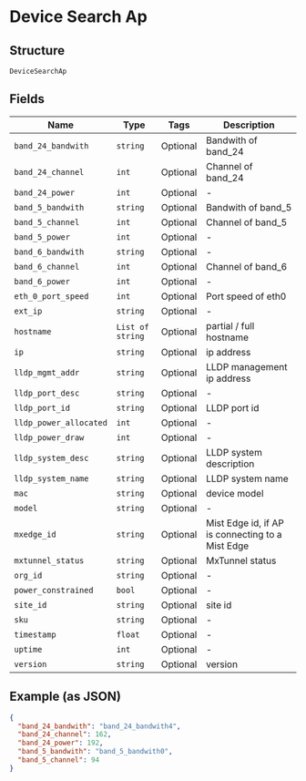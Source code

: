 
# Device Search Ap

## Structure

`DeviceSearchAp`

## Fields

| Name | Type | Tags | Description |
|  --- | --- | --- | --- |
| `band_24_bandwith` | `string` | Optional | Bandwith of band_24 |
| `band_24_channel` | `int` | Optional | Channel of band_24 |
| `band_24_power` | `int` | Optional | - |
| `band_5_bandwith` | `string` | Optional | Bandwith of band_5 |
| `band_5_channel` | `int` | Optional | Channel of band_5 |
| `band_5_power` | `int` | Optional | - |
| `band_6_bandwith` | `string` | Optional | - |
| `band_6_channel` | `int` | Optional | Channel of band_6 |
| `band_6_power` | `int` | Optional | - |
| `eth_0_port_speed` | `int` | Optional | Port speed of eth0 |
| `ext_ip` | `string` | Optional | - |
| `hostname` | `List of string` | Optional | partial / full hostname |
| `ip` | `string` | Optional | ip address |
| `lldp_mgmt_addr` | `string` | Optional | LLDP management ip address |
| `lldp_port_desc` | `string` | Optional | - |
| `lldp_port_id` | `string` | Optional | LLDP port id |
| `lldp_power_allocated` | `int` | Optional | - |
| `lldp_power_draw` | `int` | Optional | - |
| `lldp_system_desc` | `string` | Optional | LLDP system description |
| `lldp_system_name` | `string` | Optional | LLDP system name |
| `mac` | `string` | Optional | device model |
| `model` | `string` | Optional | - |
| `mxedge_id` | `string` | Optional | Mist Edge id, if AP is connecting to a Mist Edge |
| `mxtunnel_status` | `string` | Optional | MxTunnel status |
| `org_id` | `string` | Optional | - |
| `power_constrained` | `bool` | Optional | - |
| `site_id` | `string` | Optional | site id |
| `sku` | `string` | Optional | - |
| `timestamp` | `float` | Optional | - |
| `uptime` | `int` | Optional | - |
| `version` | `string` | Optional | version |

## Example (as JSON)

```json
{
  "band_24_bandwith": "band_24_bandwith4",
  "band_24_channel": 162,
  "band_24_power": 192,
  "band_5_bandwith": "band_5_bandwith0",
  "band_5_channel": 94
}
```

